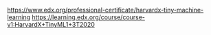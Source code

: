 
https://www.edx.org/professional-certificate/harvardx-tiny-machine-learning
https://learning.edx.org/course/course-v1:HarvardX+TinyML1+3T2020
